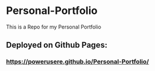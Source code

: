 # Personal-Portfolio
This is a Repo for my Personal Portfolio

## Deployed on Github Pages:
### https://powerusere.github.io/Personal-Portfolio/
